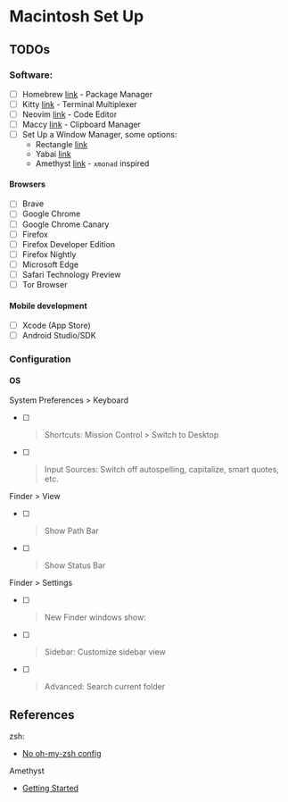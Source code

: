 # Macintosh Set Up

## TODOs

### Software:

- [ ] Homebrew [link](https://brew.sh/) - Package Manager
- [ ] Kitty [link](https://sw.kovidgoyal.net/kitty/) - Terminal Multiplexer
- [ ] Neovim [link](https://neovim.io/) - Code Editor
- [ ] Maccy [link](https://maccy.app/) - Clipboard Manager
- [ ] Set Up a Window Manager, some options:
    - Rectangle [link](https://rectangleapp.com/)
    - Yabai [link](https://github.com/koekeishiya/yabai) 
    - Amethyst [link](https://github.com/ianyh/Amethyst) - `xmonad` inspired

#### Browsers

- [ ] Brave
- [ ] Google Chrome
- [ ] Google Chrome Canary
- [ ] Firefox
- [ ] Firefox Developer Edition
- [ ] Firefox Nightly
- [ ] Microsoft Edge
- [ ] Safari Technology Preview
- [ ] Tor Browser

#### Mobile development

- [ ] Xcode (App Store)
- [ ] Android Studio/SDK

### Configuration

#### OS


System Preferences > Keyboard 

- [ ] > Shortcuts: Mission Control > Switch to Desktop <Num>
- [ ] > Input Sources: Switch off autospelling, capitalize, smart quotes, etc.

Finder > View 

- [ ] > Show Path Bar
- [ ] > Show Status Bar

Finder > Settings

- [ ] > New Finder windows show: <Projects>
- [ ] > Sidebar: Customize sidebar view
- [ ] > Advanced: Search current folder

## References

zsh:

- [No oh-my-zsh config](https://www.youtube.com/watch?v=bTLYiNvRIVI)

Amethyst

- [Getting Started](https://www.youtube.com/watch?v=7Z9-Ry4yGNc) 
